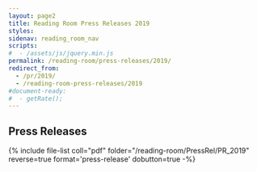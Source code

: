 ```yaml
---
layout: page2
title: Reading Room Press Releases 2019
styles:
sidenav: reading_room_nav
scripts:
#  - /assets/js/jquery.min.js
permalink: /reading-room/press-releases/2019/
redirect_from:
  - /pr/2019/
  - /reading-room-press-releases/2019
#document-ready:
#  - getRate();
---
```


## Press Releases

{% include file-list coll="pdf" folder="/reading-room/PressRel/PR_2019" reverse=true format='press-release' dobutton=true -%}

<!-- CONTENT END -->
